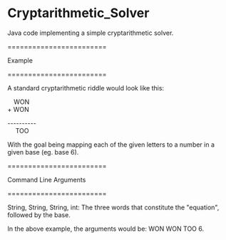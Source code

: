 # Cryptarithmetic_Solver
Java code implementing a simple cryptarithmetic solver.

========================

Example

========================

A standard cryptarithmetic riddle would look like this:
  
&emsp;WON  
\+ WON

\----------  
&emsp; TOO
  
With the goal being mapping each of the given letters to a number in a given base (eg. base 6).

========================

Command Line Arguments

========================

String, String, String, int: The three words that constitute the "equation", followed by the base.

In the above example, the arguments would be: WON WON TOO 6.
